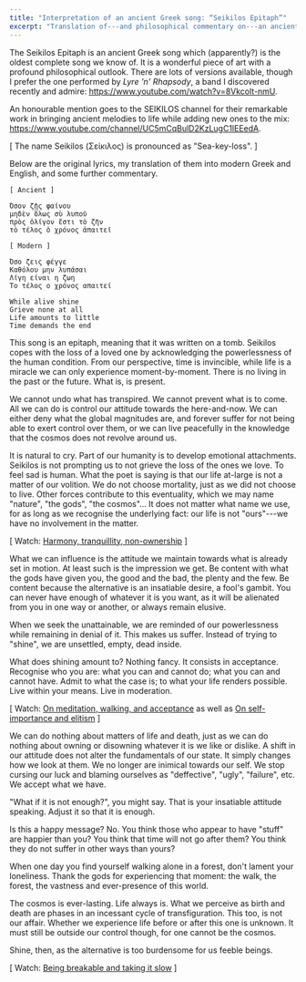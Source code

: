 ```yaml
---
title: "Interpretation of an ancient Greek song: “Seikilos Epitaph”"
excerpt: "Translation of---and philosophical commentary on---an ancient Greek song."
---
```


The Seikilos Epitaph is an ancient Greek song which (apparently?) is
the oldest complete song we know of.  It is a wonderful piece of art
with a profound philosophical outlook.  There are lots of versions
available, though I prefer the one performed by _Lyre 'n' Rhapsody_, a
band I discovered recently and admire:
<https://www.youtube.com/watch?v=8Vkcolt-nmU>.

An honourable mention goes to the SEIKILOS channel for their
remarkable work in bringing ancient melodies to life while adding new
ones to the mix:
<https://www.youtube.com/channel/UC5mCqBulD2KzLugC1lEEedA>.

[ The name Seikilos (Σείκιλος) is pronounced as "Sea-key-loss". ]

Below are the original lyrics, my translation of them into modern
Greek and English, and some further commentary.

```
[ Ancient ]

Ὅσον ζῇς φαίνου
μηδὲν ὅλως σὺ λυποῦ
πρὸς ὀλίγον ἔστι τὸ ζῆν
τὸ τέλος ὁ χρόνος ἀπαιτεῖ

[ Modern ]

Όσο ζεις φέγγε
Καθόλου μην λυπάσαι
Λίγη είναι η ζωη
Το τέλος ο χρόνος απαιτεί
```

```
While alive shine
Grieve none at all
Life amounts to little
Time demands the end
```

This song is an epitaph, meaning that it was written on a tomb.
Seikilos copes with the loss of a loved one by acknowledging the
powerlessness of the human condition.  From our perspective, time is
invincible, while life is a miracle we can only experience
moment-by-moment.  There is no living in the past or the future.  What
is, is present.

We cannot undo what has transpired.  We cannot prevent what is to
come.  All we can do is control our attitude towards the here-and-now.
We can either deny what the global magnitudes are, and forever suffer
for not being able to exert control over them, or we can live
peacefully in the knowledge that the cosmos does not revolve around
us.

It is natural to cry.  Part of our humanity is to develop emotional
attachments.  Seikilos is not prompting us to not grieve the loss of
the ones we love.  To feel sad is human.  What the poet is saying is
that our life at-large is not a matter of our volition.  We do not
choose mortality, just as we did not choose to live.  Other forces
contribute to this eventuality, which we may name "nature", "the
gods", "the cosmos"...  It does not matter what name we use, for as
long as we recognise the underlying fact: our life is not "ours"---we
have no involvement in the matter.

[ Watch: [Harmony, tranquillity,
non-ownership](https://protesilaos.com/books/2022-09-22-harmony-tranquility-non-ownership/)
]

What we can influence is the attitude we maintain towards what is
already set in motion.  At least such is the impression we get.  Be
content with what the gods have given you, the good and the bad, the
plenty and the few.  Be content because the alternative is an
insatiable desire, a fool's gambit.  You can never have enough of
whatever it is you want, as it will be alienated from you in one way
or another, or always remain elusive.

When we seek the unattainable, we are reminded of our powerlessness
while remaining in denial of it.  This makes us suffer.  Instead of
trying to "shine", we are unsettled, empty, dead inside.

What does shining amount to?  Nothing fancy.  It consists in
acceptance.  Recognise who you are: what you can and cannot do; what
you can and cannot have.  Admit to what the case is; to what your life
renders possible.  Live within your means.  Live in moderation.

[ Watch: [On meditation, walking, and
acceptance](https://protesilaos.com/books/2022-10-07-meditation-walking-acceptance/)
as well as [On self-importance and elitism](https://protesilaos.com/books/2022-10-09-self-importance-elitism/) ]

We can do nothing about matters of life and death, just as we can do
nothing about owning or disowning whatever it is we like or dislike.
A shift in our attitude does not alter the fundamentals of our state.
It simply changes how we look at them.  We no longer are inimical
towards our self.  We stop cursing our luck and blaming ourselves as
"deffective", "ugly", "failure", etc.  We accept what we have.

"What if it is not enough?", you might say.  That is your insatiable
attitude speaking.  Adjust it so that it is enough.

Is this a happy message?  No.  You think those who appear to have
"stuff" are happier than you?  You think that time will not go after
them?  You think they do not suffer in other ways than yours?

When one day you find yourself walking alone in a forest, don't lament
your loneliness.  Thank the gods for experiencing that moment: the
walk, the forest, the vastness and ever-presence of this world.

The cosmos is ever-lasting.  Life always is.  What we perceive as
birth and death are phases in an incessant cycle of transfiguration.
This too, is not our affair.  Whether we experience life before or
after this one is unknown.  It must still be outside our control
though, for one cannot be the cosmos.

Shine, then, as the alternative is too burdensome for us feeble
beings.

[ Watch: [Being breakable and taking it
slow](https://protesilaos.com/books/2022-09-30-being-breakable-taking-it-slow/) ]
